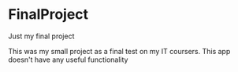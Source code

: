 # FinalProject
Just my final project


This was my small project as a final test on my IT coursers.
This app doesn't have any useful functionality
